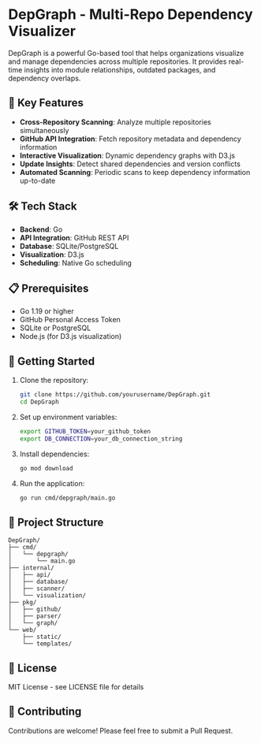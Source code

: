 # DepGraph - Multi-Repo Dependency Visualizer

DepGraph is a powerful Go-based tool that helps organizations visualize and manage dependencies across multiple repositories. It provides real-time insights into module relationships, outdated packages, and dependency overlaps.

## 🔑 Key Features

- **Cross-Repository Scanning**: Analyze multiple repositories simultaneously
- **GitHub API Integration**: Fetch repository metadata and dependency information
- **Interactive Visualization**: Dynamic dependency graphs with D3.js
- **Update Insights**: Detect shared dependencies and version conflicts
- **Automated Scanning**: Periodic scans to keep dependency information up-to-date

## 🛠️ Tech Stack

- **Backend**: Go
- **API Integration**: GitHub REST API
- **Database**: SQLite/PostgreSQL
- **Visualization**: D3.js
- **Scheduling**: Native Go scheduling

## 📋 Prerequisites

- Go 1.19 or higher
- GitHub Personal Access Token
- SQLite or PostgreSQL
- Node.js (for D3.js visualization)

## 🚀 Getting Started

1. Clone the repository:
   ```bash
   git clone https://github.com/yourusername/DepGraph.git
   cd DepGraph
   ```

2. Set up environment variables:
   ```bash
   export GITHUB_TOKEN=your_github_token
   export DB_CONNECTION=your_db_connection_string
   ```

3. Install dependencies:
   ```bash
   go mod download
   ```

4. Run the application:
   ```bash
   go run cmd/depgraph/main.go
   ```

## 📁 Project Structure

```
DepGraph/
├── cmd/
│   └── depgraph/
│       └── main.go
├── internal/
│   ├── api/
│   ├── database/
│   ├── scanner/
│   └── visualization/
├── pkg/
│   ├── github/
│   ├── parser/
│   └── graph/
└── web/
    ├── static/
    └── templates/
```

## 📄 License

MIT License - see LICENSE file for details

## 🤝 Contributing

Contributions are welcome! Please feel free to submit a Pull Request. 